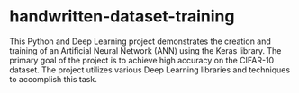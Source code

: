 # handwritten-dataset-training
This Python and Deep Learning project demonstrates the creation and training of an Artificial Neural Network (ANN) using the Keras library. The primary goal of the project is to achieve high accuracy on the CIFAR-10 dataset. The project utilizes various Deep Learning libraries and techniques to accomplish this task.
